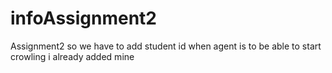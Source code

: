 # infoAssignment2
Assignment2
so we have to add student id when agent is to be able to start crowling 
i already added mine
